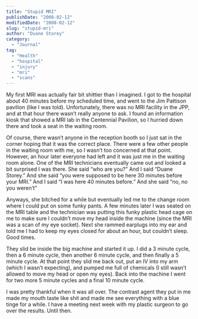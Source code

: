```yaml
---
title: "Stupid MRI"
publishDate: "2008-02-12"
modifiedDate: "2008-02-12"
slug: "stupid-mri"
author: "Duane Storey"
category:
  - "Journal"
tag:
  - "Health"
  - "hospital"
  - "injury"
  - "mri"
  - "scans"
---
```


My first MRI was actually fair bit shittier than I imagined. I got to the hospital about 40 minutes before my scheduled time, and went to the Jim Pattison pavilion (like I was told). Unfortunately, there was no MRI facility in the JPP, and at that hour there wasn’t really anyone to ask. I found an information kiosk that showed a MRI lab in the Centennial Pavilion, so I hurried down there and took a seat in the waiting room.

Of course, there wasn’t anyone in the reception booth so I just sat in the corner hoping that it was the correct place. There were a few other people in the waiting room with me, so I wasn’t too concerned at that point. However, an hour later everyone had left and it was just me in the waiting room alone. One of the MRI technicians eventually came out and looked a bit surprised I was there. She said “who are you?” And I said “Duane Storey.” And she said “you were supposed to be here 30 minutes before your MRI.” And I said “I was here 40 minutes before.” And she said “no, no you weren’t”

Anyways, she bitched for a while but eventually led me to the change room where I could put on some funky pants. A few minutes later I was seated on the MRI table and the technician was putting this funky plastic head cage on me to make sure I couldn’t move my head inside the machine (since the MRI was a scan of my eye socket). Next she rammed earplugs into my ear and told me I had to keep my eyes closed for about an hour, but couldn’t sleep. Good times.

They slid be inside the big machine and started it up. I did a 3 minute cycle, then a 6 minute cycle, then another 6 minute cycle, and then finally a 5 minute cycle. At that point they slid me back out, put an IV into my arm (which I wasn’t expecting), and pumped me full of chemicals (I still wasn’t allowed to move my head or open my eyes). Back into the machine I went for two more 5 minute cycles and a final 10 minute cycle.

I was pretty thankful when it was all over. The contrast agent they put in me made my mouth taste like shit and made me see everything with a blue tinge for a while. I have a meeting next week with my plastic surgeon to go over the results. Until then.